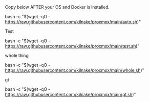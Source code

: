 Copy below AFTER your OS and Docker is installed.

bash -c "$(wget -qO - https://raw.githubusercontent.com/kilnake/proxmox/main/auto.sh)"

Test

bash -c "$(wget -qO - https://raw.githubusercontent.com/kilnake/proxmox/main/test.sh)"

whole thing

bash -c "$(wget -qO - https://raw.githubusercontent.com/kilnake/proxmox/main/whole.sh)"

gt

bash -c "$(wget -qO - https://raw.githubusercontent.com/kilnake/proxmox/main/gt.sh)"
